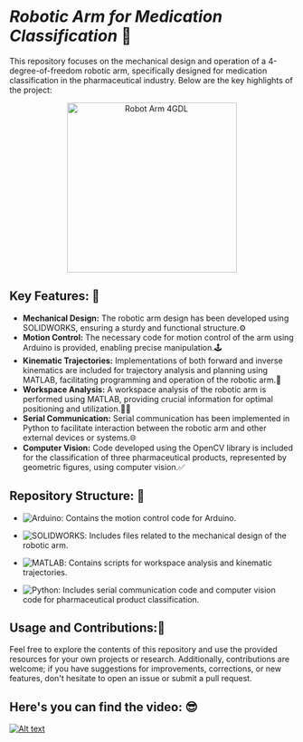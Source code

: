 # ***Robotic Arm for Medication Classification*** 🤖

This repository focuses on the mechanical design and operation of a 4-degree-of-freedom robotic arm, specifically designed for medication classification in the pharmaceutical industry. Below are the key highlights of the project:
<p align="center">
  <img src="https://github.com/JuanGascaCalderon/Robot_Arm_4GDL/assets/85767018/79a722d7-63e5-4a51-b16f-3c229844274a" alt="Robot Arm 4GDL" width="300">
</p>

## Key Features: 🤩

- **Mechanical Design:** The robotic arm design has been developed using SOLIDWORKS, ensuring a sturdy and functional structure.⚙️
- **Motion Control:** The necessary code for motion control of the arm using Arduino is provided, enabling precise manipulation.🕹️
- **Kinematic Trajectories:** Implementations of both forward and inverse kinematics are included for trajectory analysis and planning using MATLAB, facilitating programming and operation of the robotic arm.🚀
- **Workspace Analysis:** A workspace analysis of the robotic arm is performed using MATLAB, providing crucial information for optimal positioning and utilization.🧑‍💻
- **Serial Communication:** Serial communication has been implemented in Python to facilitate interaction between the robotic arm and other external devices or systems.🌐
- **Computer Vision:** Code developed using the OpenCV library is included for the classification of three pharmaceutical products, represented by geometric figures, using computer vision.✅

## Repository Structure: 🥶

- ![Arduino](https://img.shields.io/badge/-Arduino-black?style=flat-square&logo=arduino): Contains the motion control code for Arduino.

- ![SOLIDWORKS](https://img.shields.io/badge/-SOLIDWORKS-black?style=flat-square&logo=solidworks): Includes files related to the mechanical design of the robotic arm.

- ![MATLAB](https://img.shields.io/badge/-MATLAB-black?style=flat-square&logo=matlab): Contains scripts for workspace analysis and kinematic trajectories.

- ![Python](https://img.shields.io/badge/-Python-black?style=flat-square&logo=python): Includes serial communication code and computer vision code for pharmaceutical product classification.

## Usage and Contributions:🥰

Feel free to explore the contents of this repository and use the provided resources for your own projects or research. Additionally, contributions are welcome; if you have suggestions for improvements, corrections, or new features, don't hesitate to open an issue or submit a pull request.

## Here's you can find the video: 😎
[![Alt text](https://img.youtube.com/vi/047qnua7GQCu7LLM/0.jpg)](https://www.youtube.com/watch?v=047qnua7GQCu7LLM)
